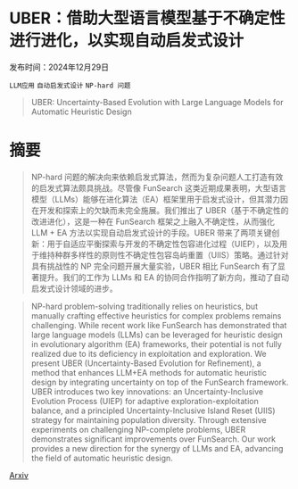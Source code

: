 # UBER：借助大型语言模型基于不确定性进行进化，以实现自动启发式设计

发布时间：2024年12月29日

`LLM应用` `自动启发式设计` `NP-hard 问题`

> UBER: Uncertainty-Based Evolution with Large Language Models for Automatic Heuristic Design

# 摘要

> NP-hard 问题的解决向来依赖启发式算法，然而为复杂问题人工打造有效的启发式算法颇具挑战。尽管像 FunSearch 这类近期成果表明，大型语言模型（LLMs）能够在进化算法（EA）框架里用于启发式设计，但其潜力因在开发和探索上的欠缺而未完全施展。我们推出了 UBER（基于不确定性的改进进化），这是一种在 FunSearch 框架之上融入不确定性，从而强化 LLM + EA 方法以实现自动启发式设计的手段。UBER 带来了两项关键创新：用于自适应平衡探索与开发的不确定性包容进化过程（UIEP），以及用于维持种群多样性的原则性不确定性包容岛屿重置（UIIS）策略。通过针对具有挑战性的 NP 完全问题开展大量实验，UBER 相比 FunSearch 有了显著提升。我们的工作为 LLMs 和 EA 的协同合作指明了新方向，推动了自动启发式设计领域的进步。

> NP-hard problem-solving traditionally relies on heuristics, but manually crafting effective heuristics for complex problems remains challenging. While recent work like FunSearch has demonstrated that large language models (LLMs) can be leveraged for heuristic design in evolutionary algorithm (EA) frameworks, their potential is not fully realized due to its deficiency in exploitation and exploration. We present UBER (Uncertainty-Based Evolution for Refinement), a method that enhances LLM+EA methods for automatic heuristic design by integrating uncertainty on top of the FunSearch framework. UBER introduces two key innovations: an Uncertainty-Inclusive Evolution Process (UIEP) for adaptive exploration-exploitation balance, and a principled Uncertainty-Inclusive Island Reset (UIIS) strategy for maintaining population diversity. Through extensive experiments on challenging NP-complete problems, UBER demonstrates significant improvements over FunSearch. Our work provides a new direction for the synergy of LLMs and EA, advancing the field of automatic heuristic design.

[Arxiv](https://arxiv.org/abs/2412.20694)